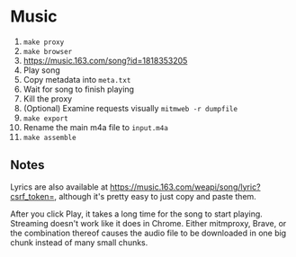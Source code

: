 # Music

1. `make proxy`
1. `make browser`
1. https://music.163.com/song?id=1818353205
1. Play song
1. Copy metadata into `meta.txt`
1. Wait for song to finish playing
1. Kill the proxy
1. (Optional) Examine requests visually `mitmweb -r dumpfile`
1. `make export`
1. Rename the main m4a file to `input.m4a`
1. `make assemble`

## Notes

Lyrics are also available at https://music.163.com/weapi/song/lyric?csrf_token=, although it's pretty easy to just copy and paste them.

After you click Play, it takes a long time for the song to start playing. Streaming doesn't work like it does in Chrome. Either mitmproxy, Brave, or the combination thereof causes the audio file to be downloaded in one big chunk instead of many small chunks.
